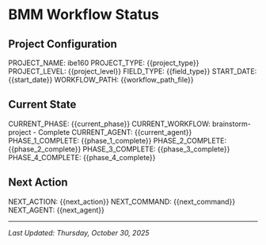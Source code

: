 # BMM Workflow Status

## Project Configuration

PROJECT_NAME: ibe160
PROJECT_TYPE: {{project_type}}
PROJECT_LEVEL: {{project_level}}
FIELD_TYPE: {{field_type}}
START_DATE: {{start_date}}
WORKFLOW_PATH: {{workflow_path_file}}

## Current State

CURRENT_PHASE: {{current_phase}}
CURRENT_WORKFLOW: brainstorm-project - Complete
CURRENT_AGENT: {{current_agent}}
PHASE_1_COMPLETE: {{phase_1_complete}}
PHASE_2_COMPLETE: {{phase_2_complete}}
PHASE_3_COMPLETE: {{phase_3_complete}}
PHASE_4_COMPLETE: {{phase_4_complete}}

## Next Action

NEXT_ACTION: {{next_action}}
NEXT_COMMAND: {{next_command}}
NEXT_AGENT: {{next_agent}}

---

_Last Updated: Thursday, October 30, 2025_